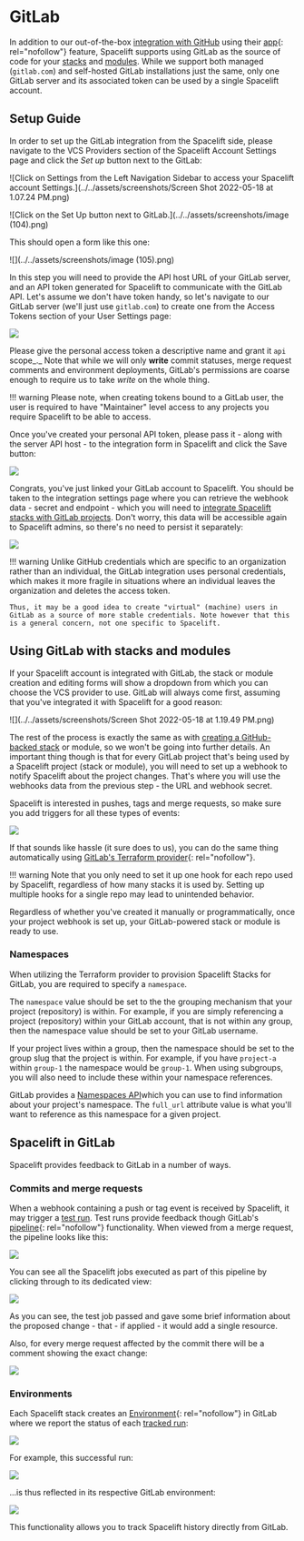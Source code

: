 # GitLab

In addition to our out-of-the-box [integration with GitHub](github.md) using their [app](https://docs.github.com/en/free-pro-team@latest/developers/apps){: rel="nofollow"} feature, Spacelift supports using GitLab as the source of code for your [stacks](../../concepts/stack/) and [modules](../../vendors/terraform/module-registry.md). While we support both managed (`gitlab.com`) and self-hosted GitLab installations just the same, only one GitLab server and its associated token can be used by a single Spacelift account.

## Setup Guide

In order to set up the GitLab integration from the Spacelift side, please navigate to the VCS Providers section of the Spacelift Account Settings page and click the _Set up_ button next to the GitLab:

![Click on Settings from the Left Navigation Sidebar to access your Spacelift account Settings.](../../assets/screenshots/Screen Shot 2022-05-18 at 1.07.24 PM.png)

 ![Click on the Set Up button next to GitLab.](../../assets/screenshots/image (104).png)

This should open a form like this one:

![](../../assets/screenshots/image (105).png)

In this step you will need to provide the API host URL of your GitLab server, and an API token generated for Spacelift to communicate with the GitLab API. Let's assume we don't have token handy, so let's navigate to our GitLab server (we'll just use `gitlab.com`) to create one from the Access Tokens section of your User Settings page:

![](../../assets/screenshots/Personal_Access_Tokens_·_User_Settings_·_GitLab_and_Slack___Zuzia___office-space.png)

Please give the personal access token a descriptive name and grant it  `api` scope_._ Note that while we will only **write** commit statuses, merge request comments and environment deployments, GitLab's permissions are coarse enough to require us to take _write_ on the whole thing.

!!! warning
    Please note, when creating tokens bound to a GitLab user, the user is required to have "Maintainer" level access to any projects you require Spacelift to be able to access.

Once you've created your personal API token, please pass it - along with the server API host - to the integration form in Spacelift and click the Save button:

![](<../../assets/screenshots/image (106).png>)

Congrats, you've just linked your GitLab account to Spacelift. You should be taken to the integration settings page where you can retrieve the webhook data - secret and endpoint - which you will need to [integrate Spacelift stacks with GitLab projects](gitlab.md#using-gitlab-with-stacks-and-modules). Don't worry, this data will be accessible again to Spacelift admins, so there's no need to persist it separately:

![](<../../assets/screenshots/image (107).png>)

!!! warning
    Unlike GitHub credentials which are specific to an organization rather than an individual, the GitLab integration uses personal credentials, which makes it more fragile in situations where an individual leaves the organization and deletes the access token.

    Thus, it may be a good idea to create "virtual" (machine) users in GitLab as a source of more stable credentials. Note however that this is a general concern, not one specific to Spacelift.

## Using GitLab with stacks and modules

If your Spacelift account is integrated with GitLab, the stack or module creation and editing forms will show a dropdown from which you can choose the VCS provider to use. GitLab will always come first, assuming that you've integrated it with Spacelift for a good reason:

![](../../assets/screenshots/Screen Shot 2022-05-18 at 1.19.49 PM.png)

The rest of the process is exactly the same as with [creating a GitHub-backed stack](../../concepts/stack/#integrate-vcs) or module, so we won't be going into further details. An important thing though is that for every GitLab project that's being used by a Spacelift project (stack or module), you will need to set up a webhook to notify Spacelift about the project changes. That's where you will use the webhooks data from the previous step - the URL and webhook secret.

Spacelift is interested in pushes, tags and merge requests, so make sure you add triggers for all these types of events:

![](../../assets/screenshots/Webhooks_·_Settings_·_spacelift-test___demo_·_GitLab.png)

If that sounds like hassle (it sure does to us), you can do the same thing automatically using [GitLab's Terraform provider](https://registry.terraform.io/providers/gitlabhq/gitlab/latest/docs/resources/project_hook){: rel="nofollow"}.

!!! warning
    Note that you only need to set it up one hook for each repo used by Spacelift, regardless of how many stacks it is used by. Setting up multiple hooks for a single repo may lead to unintended behavior.

Regardless of whether you've created it manually or programmatically, once your project webhook is set up, your GitLab-powered stack or module is ready to use.

### Namespaces

When utilizing the Terraform provider to provision Spacelift Stacks for GitLab, you are required to specify a `namespace`.

The `namespace` value should be set to the the grouping mechanism that your project (repository) is within. For example, if you are simply referencing a project (repository) within your GitLab account, that is not within any group, then the namespace value should be set to your GitLab username.

If your project lives within a group, then the namespace should be set to the group slug that the project is within. For example, if you have `project-a` within `group-1` the namespace would be `group-1`. When using subgroups, you will also need to include these within your namespace references.

GitLab provides a [Namespaces API](https://docs.gitlab.com/ee/api/namespaces.html)which you can use to find information about your project's namespace. The `full_url` attribute value is what you'll want to reference as this namespace for a given project.

## Spacelift in GitLab

Spacelift provides feedback to GitLab in a number of ways.

### Commits and merge requests

When a webhook containing a push or tag event is received by Spacelift, it may trigger a [test run](../../concepts/run/). Test runs provide feedback though GitLab's [pipeline](https://docs.gitlab.com/ee/ci/pipelines/){: rel="nofollow"} functionality. When viewed from a merge request, the pipeline looks like this:

![](../../assets/screenshots/Add_another_context___1__·_Merge_Requests_·_spacelift-test___demo_·_GitLab.png)

You can see all the Spacelift jobs executed as part of this pipeline by clicking through to its dedicated view:

![](../../assets/screenshots/Pipeline_·_spacelift-test___demo_·_GitLab.png)

As you can see, the test job passed and gave some brief information about the proposed change - that - if applied - it would add a single resource.

Also, for every merge request affected by the commit there will be a comment showing the exact change:

![](<../../assets/screenshots/Add_another_context___1__·_Merge_Requests_·_spacelift-test___demo_·_GitLab (1).png>)

### Environments

Each Spacelift stack creates an [Environment](https://docs.gitlab.com/ee/ci/environments/){: rel="nofollow"} in GitLab where we report the status of each [tracked run](../../concepts/run/):

![](../../assets/screenshots/Environments_·_spacelift-test___demo_·_GitLab_and_Slack___tanzle-spacelift___Spacelift.png)

For example, this successful run:

![](../../assets/screenshots/Update_context_go_·_Powered_by_GitLab_and_Slack___tanzle-spacelift___Spacelift.png)

...is thus reflected in its respective GitLab environment:

![](<../../assets/screenshots/Environments_·_spacelift-test___demo_·_GitLab_and_Slack___tanzle-spacelift___Spacelift (1).png>)

This functionality allows you to track Spacelift history directly from GitLab.

